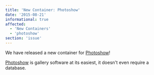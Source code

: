 ```yaml
---
title: 'New Container: Photoshow'
date: '2015-08-21'
informational: true
affected:
  - 'New Containers'
  - 'photoshow'
section: 'issue'
---
```

We have released a new container for [Photoshow](https://github.com/linuxserver/docker-photoshow)!

[Photoshow](https://github.com/thibaud-rohmer/PhotoShow) is gallery software at its easiest, it doesn't even require a database.